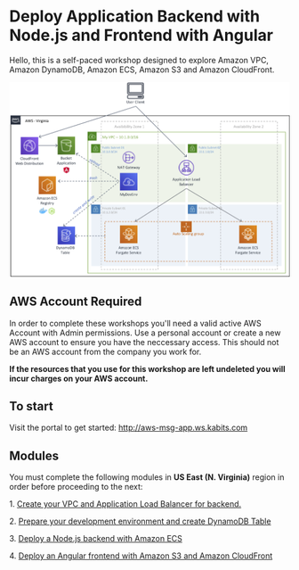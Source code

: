 # Deploy Application Backend with Node.js and Frontend with Angular

Hello, this is a self-paced workshop designed to explore Amazon VPC, Amazon DynamoDB, Amazon ECS, Amazon S3 and Amazon CloudFront.

![Nodejs Angular](docs/images/nodejs-angular.png)

## AWS Account Required

In order to complete these workshops you'll need a valid active AWS Account with Admin permissions. Use a personal account or create a new AWS account to ensure you have the neccessary access. This should not be an AWS account from the company you work for.

**If the resources that you use for this workshop are left undeleted you will incur charges on your AWS account.**

## To start

Visit the portal to get started: http://aws-msg-app.ws.kabits.com

## Modules

You must complete the following modules in **US East (N. Virginia)** region in order before proceeding to the next:

1\. [Create your VPC and Application Load Balancer for backend.](docs/create-vpc-alb.md)

2\. [Prepare your development environment and create DynamoDB Table](docs/prepare-your-development-environment-and-create-dynamodb-table.md)

3\. [Deploy a Node.js backend with Amazon ECS](docs/deploy-backedn-with-ecs.md)

4\. [Deploy an Angular frontend with Amazon S3 and Amazon CloudFront](docs/deploy-frontend-with-s3-and-cloudfront.md)